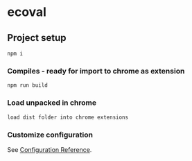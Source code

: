# ecoval

## Project setup
```
npm i
```

### Compiles - ready for import to chrome as extension
```
npm run build
```

### Load unpacked in chrome
```
load dist folder into chrome extensions
```

### Customize configuration
See [Configuration Reference](https://cli.vuejs.org/config/).
